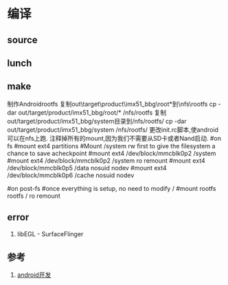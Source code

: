 # 编译

## source

## lunch

## make


制作Androidrootfs
复制out\target\product\imx51_bbg\root\*到\nfs\rootfs
cp -dar out/target/product/imx51_bbg/root/* /nfs/rootfs
复制out/target/product/imx51_bbg/system目录到/nfs/rootfs/
cp -dar out/target/product/imx51_bbg/system /nfs/rootfs/
更改init.rc脚本,使android可以在nfs上跑.
注释掉所有的mount,因为我们不需要从SD卡或者Nand启动.
#on fs
#mount ext4 partitions
#Mount /system rw first to give the filesystem a chance to save acheckpoint
#mount ext4 /dev/block/mmcblk0p2 /system
#mount ext4 /dev/block/mmcblk0p2 /system ro remount
#mount ext4 /dev/block/mmcblk0p5 /data nosuid nodev
#mount ext4 /dev/block/mmcblk0p6 /cache nosuid nodev

#on post-fs
#once everything is setup, no need to modify /
#mount rootfs rootfs / ro remount


## error

1. libEGL  -  SurfaceFlinger




## 参考

1. [android开发](http://www.kancloud.cn/digest/imx6-android/148862)
